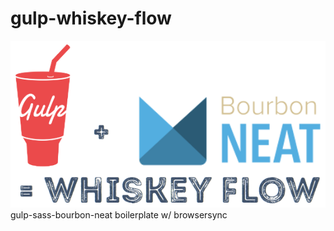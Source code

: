 # gulp-whiskey-flow
![wf-header](./src/img/wf-header.png)
gulp-sass-bourbon-neat boilerplate w/ browsersync
